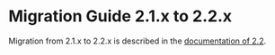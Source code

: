 # Migration Guide 2.1.x to 2.2.x

Migration from 2.1.x to 2.2.x is described in the 
[documentation of 2.2](http://doc.akka.io/docs/akka/2.2.3/project/migration-guide-2.1.x-2.2.x.html).